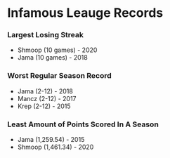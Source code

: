 # Infamous Leauge Records

### Largest Losing Streak
* Shmoop (10 games) - 2020
* Jama (10 games) - 2018

### Worst Regular Season Record
* Jama (2-12) - 2018
* Mancz (2-12) - 2017
* Krep (2-12) - 2015

### Least Amount of Points Scored In A Season
* Jama (1,259.54) - 2015
* Shmoop (1,461.34) - 2020
